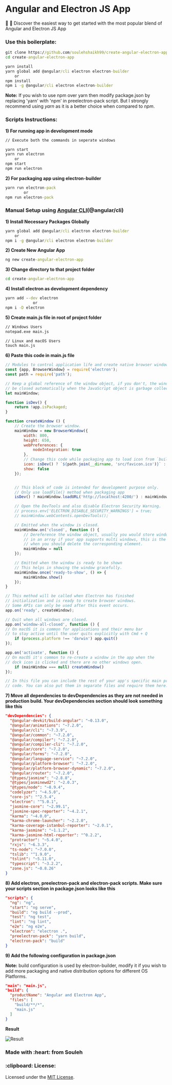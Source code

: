 # Angular and Electron JS App
:rocket: :telescope: Discover the easiest way to get started with the most popular blend of Angular and Electron JS App

<h3>Use this boilerplate:</h3>

```cmd
git clone https://github.com/soulehshaikh99/create-angular-electron-app.git
cd create-angular-electron-app

yarn install
yarn global add @angular/cli electron electron-builder
    or
npm install
npm i -g @angular/cli electron electron-builder
```

**Note:** If you wish to use npm over yarn then modify package.json by replacing 'yarn' with 'npm' in preelectron-pack script.
But I strongly recommend using <em>yarn</em> as it is a better choice when compared to <em>npm</em>.

<h3>Scripts Instructions:</h3>

**1) For running app in development mode**

```cmd
// Execute both the commands in seperate windows

yarn start
yarn run electron
    or
npm start
npm run electron
```

**2) For packaging app using electron-builder**

```cmd
yarn run electron-pack
        or
npm run electron-pack
```

<h3>Manual Setup using <a href="https://angular.io/cli">Angular CLI</a>(@angular/cli)</h3>

**1) Install Necessary Packages Globally**

```cmd
yarn global add @angular/cli electron electron-builder
    or
npm i -g @angular/cli electron electron-builder
```

**2) Create New Angular App**

```cmd
ng new create-angular-electron-app
```

**3) Change directory to that project folder**

```cmd 
cd create-angular-electron-app
```

**4) Install electron as development dependency**

```cmd 
yarn add --dev electron
            or
npm i -D electron
```

**5) Create main.js file in root of project folder**

```cmd
// Windows Users
notepad.exe main.js

// Linux and macOS Users
touch main.js
```

**6) Paste this code in main.js file**

```javascript
// Modules to control application life and create native browser window
const {app, BrowserWindow} = require('electron');
const path = require('path');

// Keep a global reference of the window object, if you don't, the window will
// be closed automatically when the JavaScript object is garbage collected.
let mainWindow;

function isDev() {
    return !app.isPackaged;
}

function createWindow () {
    // Create the browser window.
    mainWindow = new BrowserWindow({
        width: 800,
        height: 650,
        webPreferences: {
            nodeIntegration: true
        },
        // Change this code while packaging app to load icon from `build` directory
        icon: isDev() ? `${path.join(__dirname, 'src/favicon.ico')}` : `${path.join(__dirname, 'build/favicon.ico')}`,
        show: false
    });


    // This block of code is intended for development purpose only.
    // Only use loadFile() method when packaging app
    isDev() ? mainWindow.loadURL('http://localhost:4200/') : mainWindow.loadFile(`${path.join(__dirname, 'build/index.html')}`);

    // Open the DevTools and also disable Electron Security Warning.
    // process.env['ELECTRON_DISABLE_SECURITY_WARNINGS'] = true;
    // mainWindow.webContents.openDevTools();

    // Emitted when the window is closed.
    mainWindow.on('closed', function () {
        // Dereference the window object, usually you would store windows
        // in an array if your app supports multi windows, this is the time
        // when you should delete the corresponding element.
        mainWindow = null
    });

    // Emitted when the window is ready to be shown
    // This helps in showing the window gracefully.
    mainWindow.once('ready-to-show', () => {
        mainWindow.show()
    });
}

// This method will be called when Electron has finished
// initialization and is ready to create browser windows.
// Some APIs can only be used after this event occurs.
app.on('ready', createWindow);

// Quit when all windows are closed.
app.on('window-all-closed', function () {
// On macOS it is common for applications and their menu bar
// to stay active until the user quits explicitly with Cmd + Q
    if (process.platform !== 'darwin') app.quit()
});

app.on('activate', function () {
// On macOS it's common to re-create a window in the app when the
// dock icon is clicked and there are no other windows open.
    if (mainWindow === null) createWindow()
});

// In this file you can include the rest of your app's specific main process
// code. You can also put them in separate files and require them here.
```

**7) Move all dependencies to devDependencies as they are not needed in production build.
Your devDependencies section should look something like this**

```json
"devDependencies": {
  "@angular-devkit/build-angular": "~0.13.0",
  "@angular/animations": "~7.2.0",
  "@angular/cli": "~7.3.9",
  "@angular/common": "~7.2.0",
  "@angular/compiler": "~7.2.0",
  "@angular/compiler-cli": "~7.2.0",
  "@angular/core": "~7.2.0",
  "@angular/forms": "~7.2.0",
  "@angular/language-service": "~7.2.0",
  "@angular/platform-browser": "~7.2.0",
  "@angular/platform-browser-dynamic": "~7.2.0",
  "@angular/router": "~7.2.0",
  "@types/jasmine": "~2.8.8",
  "@types/jasminewd2": "~2.0.3",
  "@types/node": "~8.9.4",
  "codelyzer": "~4.5.0",
  "core-js": "^2.5.4",
  "electron": "^5.0.1",
  "jasmine-core": "~2.99.1",
  "jasmine-spec-reporter": "~4.2.1",
  "karma": "~4.0.0",
  "karma-chrome-launcher": "~2.2.0",
  "karma-coverage-istanbul-reporter": "~2.0.1",
  "karma-jasmine": "~1.1.2",
  "karma-jasmine-html-reporter": "^0.2.2",
  "protractor": "~5.4.0",
  "rxjs": "~6.3.3",
  "ts-node": "~7.0.0",
  "tslib": "^1.9.0",
  "tslint": "~5.11.0",
  "typescript": "~3.2.2",
  "zone.js": "~0.8.26"
}
```

**8) Add electron, preelectron-pack and electron-pack scripts. Make sure your scripts section in package.json looks like this**

```json
"scripts": {
  "ng": "ng",
  "start": "ng serve",
  "build": "ng build --prod",
  "test": "ng test",
  "lint": "ng lint",
  "e2e": "ng e2e",
  "electron": "electron .",
  "preelectron-pack": "yarn build",
  "electron-pack": "build"
}
```

**9) Add the following configuration in package.json**

**Note:** build configuration is used by electron-builder, modify it if you wish to add more packaging and native distribution options for different OS Platforms.
```json
"main": "main.js",
"build": {
  "productName": "Angular and Electron App",
  "files": [
    "build/**/*",
    "main.js"
  ]
}
```

**Result**

![Result](https://user-images.githubusercontent.com/39525716/57412119-489e8380-720d-11e9-9a2a-17b3073052c9.PNG)

<h3>Made with :heart: from Souleh</h3>

<h3>:clipboard: License: </h3>
Licensed under the <a href="https://github.com/soulehshaikh99/create-angular-electron-app/blob/master/LICENSE">MIT License</a>.
